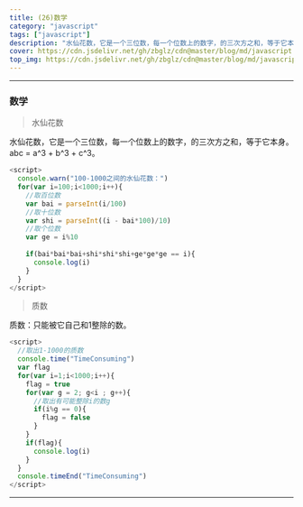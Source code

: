 ```yaml
---
title: (26)数学
category: "javascript"
tags: ["javascript"]
description: "水仙花数，它是一个三位数，每一个位数上的数字，的三次方之和，等于它本身。"
cover: https://cdn.jsdelivr.net/gh/zbglz/cdn@master/blog/md/javascript.svg
top_img: https://cdn.jsdelivr.net/gh/zbglz/cdn@master/blog/md/javascript.svg
---
```


***

### 数学

> 水仙花数

水仙花数，它是一个三位数，每一个位数上的数字，的三次方之和，等于它本身。abc = a^3 + b^3 + c^3。


```js js
<script>
  console.warn("100-1000之间的水仙花数：")
  for(var i=100;i<1000;i++){
    //取百位数
    var bai = parseInt(i/100)
    //取十位数
    var shi = parseInt((i - bai*100)/10)
    //取个位数
    var ge = i%10
    
    if(bai*bai*bai+shi*shi*shi+ge*ge*ge == i){
      console.log(i)
    }
  }
</script>
```


> 质数

质数：只能被它自己和1整除的数。


```js js
<script>
  //取出1-1000的质数
  console.time("TimeConsuming")
  var flag
  for(var i=1;i<1000;i++){
    flag = true
    for(var g = 2; g<i ; g++){ 
      //取出有可能整除i的数g
      if(i%g == 0){
        flag = false 
      }
    }
    if(flag){
      console.log(i)
    }
  }
  console.timeEnd("TimeConsuming")
</script>
```


***